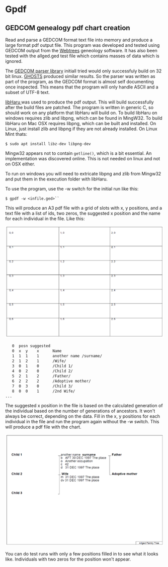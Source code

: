 # Gpdf
## GEDCOM genealogy pdf chart creation

Read and parse a GEDCOM format text file into memory and produce a
large format pdf output file. This program was developed and tested
using GEDCOM output from the
[Webtrees](https://www.webtrees.net/index.php/en) geneology
software. It has also been tested with the allged.ged test file which
contains masses of data which is ignored.

The [GEDCOM parser library](http://gedcom-parse.sourceforge.net)
initiall tried would only successfuly build on 32 bit
linux. [GHOSTS](http://www.nongnu.org/ghosts/users/index.html)
produced similar results. So the parser was written as part of the
program, as the GEDCOM format is almost self documenting once
inspected. This means that the program will only handle ASCII and a
subset of UTF-8 text.

[libHaru ](http://libharu.org) was used to produce the pdf
output. This will build successfully after the build files are
patched. The program is written in generic C, so should work on any
platform that libHaru will build on. To build libHaru on windows
requires zlib and libpng, which can be found in MingW32. To build
libHaru on Mac OSX requires libpng, which can be built and
installed. On Linux, just install zlib and libpng if they are not
already installed. On Linux Mint thats:
```
$ sudo apt install libz-dev libpng-dev
```
Mingw32 appears not to contain `getline()`, which is a bit
essential. An implementation was discovered online. This is not needed
on linux and not on OSX either.

To run on windows you will need to extricate libpng and zlib from
Mingw32 and put them in the execution folder with libHaru.

To use the program, use the -w switch for the initial run like this:
```
$ gpdf -w <infile.ged>``
```
This will produce an A3 pdf file with a grid of slots with x, y
positions, and a text file with a list of ids, two zeros, the
suggested x position and the name for each individual in the
file. Like this:

![](https://github.com/billthefarmer/billthefarmer.github.io/raw/master/images/gpdf/slots.png)
```
   0  posn suggested
   0  x  y    x      Name
   1  1  1    1      another name /surname/
   2  1  2    1      /Wife/
   3  0  1    0      /Child 1/
   4  0  2    0      /Child 2/
   5  2  1    2      /Father/
   6  2  2    2      /Adoptive mother/
   7  0  3    0      /Child 3/
   8  0  0    1      /2nd Wife/
...
```
The suggested x position in the file is based on the calculated
generation of the individual based on the number of generations of
ancestors. It won't always be correct, depending on the data.  Fill in
the x, y positions for each individual in the file and run the program
again without the -w switch. This will produce a pdf file with the
chart.

![](https://github.com/billthefarmer/billthefarmer.github.io/raw/master/images/gpdf/allged.png)

You can do test runs with only a few positions filled in to see what
it looks like. Individuals with two zeros for the position won't
appear.
